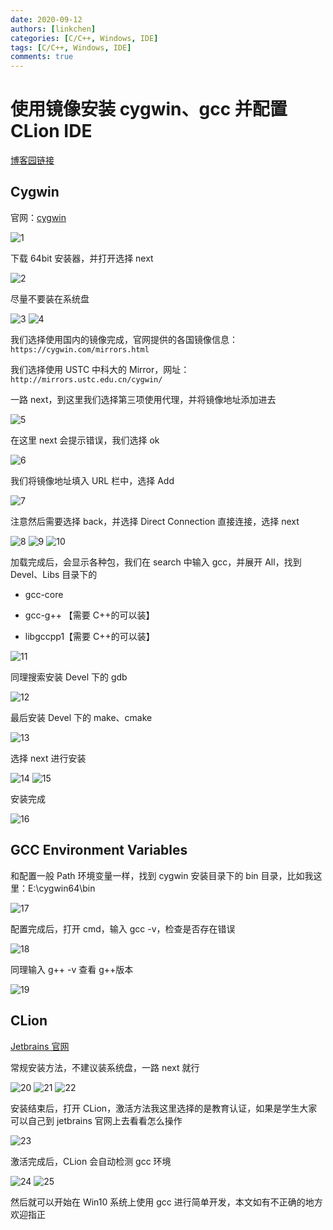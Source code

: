 ```yaml
---
date: 2020-09-12
authors: [linkchen]
categories: [C/C++, Windows, IDE]
tags: [C/C++, Windows, IDE]
comments: true
---
```


# 使用镜像安装 cygwin、gcc 并配置 CLion IDE

[博客园链接](https://www.cnblogs.com/linkchen/p/13657939.html)

<!-- more -->

## Cygwin

官网：[cygwin](http://www.cygwin.com/)

<img referrerPolicy="no-referrer" src="https://img2020.cnblogs.com/blog/1560524/202009/1560524-20200912181629954-1041088465.png" alt="1">

下载 64bit 安装器，并打开选择 next

<img referrerPolicy="no-referrer" src="https://img2020.cnblogs.com/blog/1560524/202009/1560524-20200912181652633-619817042.png" alt="2">

尽量不要装在系统盘

<img referrerPolicy="no-referrer" src="https://img2020.cnblogs.com/blog/1560524/202009/1560524-20200912181656975-537319462.png" alt="3">

<img referrerPolicy="no-referrer" src="https://img2020.cnblogs.com/blog/1560524/202009/1560524-20200912181702409-1881822572.png" alt="4">

我们选择使用国内的镜像完成，官网提供的各国镜像信息：`https://cygwin.com/mirrors.html`

我们选择使用 USTC 中科大的 Mirror，网址：`http://mirrors.ustc.edu.cn/cygwin/`

一路 next，到这里我们选择第三项使用代理，并将镜像地址添加进去

<img referrerPolicy="no-referrer" src="https://img2020.cnblogs.com/blog/1560524/202009/1560524-20200912181754903-210025715.png" alt="5">

在这里 next 会提示错误，我们选择 ok

<img referrerPolicy="no-referrer" src="https://img2020.cnblogs.com/blog/1560524/202009/1560524-20200912181801309-1040747942.png" alt="6">

我们将镜像地址填入 URL 栏中，选择 Add

<img referrerPolicy="no-referrer" src="https://img2020.cnblogs.com/blog/1560524/202009/1560524-20200912181804863-1017590552.png" alt="7">

注意然后需要选择 back，并选择 Direct Connection 直接连接，选择 next

<img referrerPolicy="no-referrer" src="https://img2020.cnblogs.com/blog/1560524/202009/1560524-20200912181810710-1753179206.png" alt="8">

<img referrerPolicy="no-referrer" src="https://img2020.cnblogs.com/blog/1560524/202009/1560524-20200912181814269-1331746691.png" alt="9">

<img referrerPolicy="no-referrer" src="https://img2020.cnblogs.com/blog/1560524/202009/1560524-20200912181818480-1636882183.png" alt="10">

加载完成后，会显示各种包，我们在 search 中输入 gcc，并展开 All，找到 Devel、Libs 目录下的

-   gcc-core

-   gcc-g++ 【需要 C++的可以装】

-   libgccpp1【需要 C++的可以装】

<img referrerPolicy="no-referrer" src="https://img2020.cnblogs.com/blog/1560524/202009/1560524-20200912181825726-595518704.png" alt="11">

同理搜索安装 Devel 下的 gdb

<img referrerPolicy="no-referrer" src="https://img2020.cnblogs.com/blog/1560524/202009/1560524-20200912181828822-1879888883.png" alt="12">

最后安装 Devel 下的 make、cmake

<img referrerPolicy="no-referrer" src="https://img2020.cnblogs.com/blog/1560524/202009/1560524-20200912181831722-1599751522.png" alt="13">

选择 next 进行安装

<img referrerPolicy="no-referrer" src="https://img2020.cnblogs.com/blog/1560524/202009/1560524-20200912181845103-254832431.png" alt="14">

<img referrerPolicy="no-referrer" src="https://img2020.cnblogs.com/blog/1560524/202009/1560524-20200912181848189-2080452507.png" alt="15">

安装完成

<img referrerPolicy="no-referrer" src="https://img2020.cnblogs.com/blog/1560524/202009/1560524-20200912181857531-1243416934.png" alt="16">

## GCC Environment Variables

和配置一般 Path 环境变量一样，找到 cygwin 安装目录下的 bin 目录，比如我这里：E:\cygwin64\bin

<img referrerPolicy="no-referrer" src="https://img2020.cnblogs.com/blog/1560524/202009/1560524-20200912181917454-341522598.png" alt="17">

配置完成后，打开 cmd，输入 gcc -v，检查是否存在错误

<img referrerPolicy="no-referrer" src="https://img2020.cnblogs.com/blog/1560524/202009/1560524-20200912181922595-2031351806.png" alt="18">

同理输入 g++ -v 查看 g++版本

<img referrerPolicy="no-referrer" src="https://img2020.cnblogs.com/blog/1560524/202009/1560524-20200912181926448-424152631.png" alt="19">

## CLion

[Jetbrains 官网](https://www.jetbrains.com/clion/)

常规安装方法，不建议装系统盘，一路 next 就行

<img referrerPolicy="no-referrer" src="https://img2020.cnblogs.com/blog/1560524/202009/1560524-20200912181930951-2047180142.png" alt="20">

<img referrerPolicy="no-referrer" src="https://img2020.cnblogs.com/blog/1560524/202009/1560524-20200912181934790-1068245940.png" alt="21">

<img referrerPolicy="no-referrer" src="https://img2020.cnblogs.com/blog/1560524/202009/1560524-20200912181938794-657979178.png" alt="22">

安装结束后，打开 CLion，激活方法我这里选择的是教育认证，如果是学生大家可以自己到 jetbrains 官网上去看看怎么操作

<img referrerPolicy="no-referrer" src="https://img2020.cnblogs.com/blog/1560524/202009/1560524-20200912181958204-592071862.png" alt="23">

激活完成后，CLion 会自动检测 gcc 环境

<img referrerPolicy="no-referrer" src="https://img2020.cnblogs.com/blog/1560524/202009/1560524-20200912182002347-1065959994.png" alt="24">

<img referrerPolicy="no-referrer" src="https://img2020.cnblogs.com/blog/1560524/202009/1560524-20200912182007186-914286403.png" alt="25">

然后就可以开始在 Win10 系统上使用 gcc 进行简单开发，本文如有不正确的地方欢迎指正
